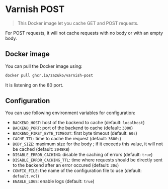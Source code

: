 # Varnish POST

> This Docker image let you cache GET and POST requests.

For POST requests, it will not cache requests with no body or with an empty body.

## Docker image

You can pull the Docker image using:

```sh
docker pull ghcr.io/zazuko/varnish-post
```

It is listening on the 80 port.

## Configuration

You can use following environment variables for configuration:

- `BACKEND_HOST`: host of the backend to cache (default: `localhost`)
- `BACKEND_PORT`: port of the backend to cache (default: `3000`)
- `BACKEND_FIRST_BYTE_TIMEOUT`: first byte timeout (default: `60s`)
- `CACHE_TTL`: time to cache the request (default: `3600s`)
- `BODY_SIZE`: maximum size for the body ; if it exceeds this value, it will not be cached (default: `2048KB`)
- `DISABLE_ERROR_CACHING`: disable the caching of errors (default: `true`)
- `DISABLE_ERROR_CACHING_TTL`: time where requests should be directly sent to the backend after an error occured (default: `30s`)
- `CONFIG_FILE`: the name of the configuration file to use (default: `default.vcl`)
- `ENABLE_LOGS`: enable logs (default: `true`)
